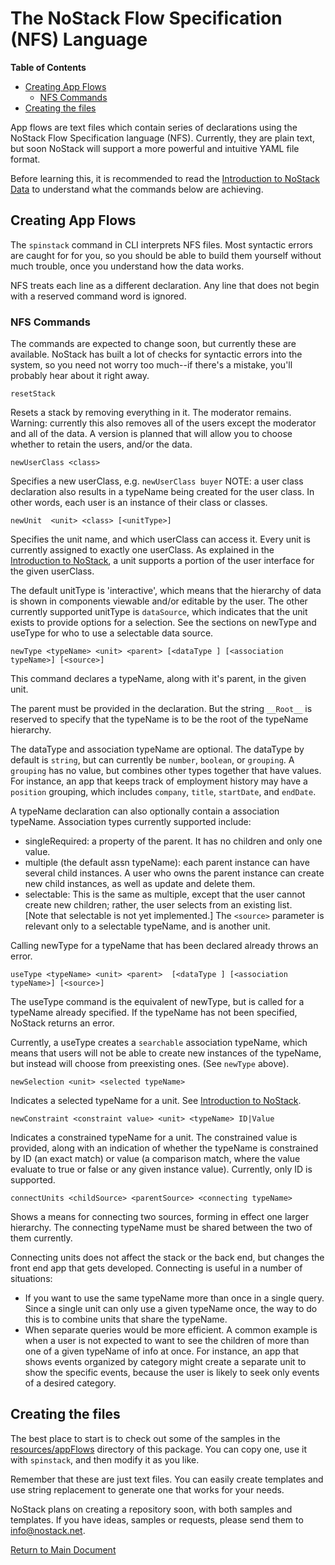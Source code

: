 # The NoStack Flow Specification (NFS) Language
<!-- START doctoc generated TOC please keep comment here to allow auto update -->
<!-- DON'T EDIT THIS SECTION, INSTEAD RE-RUN doctoc TO UPDATE -->
**Table of Contents**  

- [Creating App Flows](#creating-app-flows)
  - [NFS Commands](#nfs-commands)
- [Creating the files](#creating-the-files)

<!-- END doctoc generated TOC please keep comment here to allow auto update -->

App flows are text files which contain series of declarations using the NoStack Flow Specification language (NFS).  Currently, they are plain text, but soon NoStack will support a more powerful and intuitive YAML file format.

Before learning this, it is recommended to read the [Introduction to NoStack Data](./IntroToNoStack.md)
to understand what the commands below are achieving.

## Creating App Flows
The `spinstack` command in CLI interprets NFS files.  Most syntactic errors are caught for for you, so you should be able to build them yourself without much trouble, once you understand how the data works.

NFS treats each line as a different declaration.
Any line that does not begin with a reserved command word is ignored.

### NFS Commands
The commands are expected to change soon, but currently these are available. NoStack has built a lot of checks for syntactic errors into the system, so you need not worry too much--if there's a mistake, you'll probably hear about it right away.
```
resetStack
```
Resets a stack by removing everything in it.  The moderator remains.
  Warning: currently this also removes all of the users except the moderator and all of the data. A version is planned that will allow you to choose whether to retain the users, and/or the data.

```
newUserClass <class>
```
Specifies a new userClass, e.g. `newUserClass buyer`
NOTE: a user class declaration also results in a 
typeName being created for the user class.  In other words, each
user is an instance of their class or classes.

```
newUnit  <unit> <class> [<unitType>]
```
Specifies the unit name, and which userClass can access it.  Every unit is currently assigned to exactly one userClass.  As explained in the [Introduction to NoStack](./IntroToNoStack.md), a unit supports a portion of the user interface for the given userClass.  

The default unitType is 'interactive', which means that the hierarchy of data is shown in components viewable and/or editable by the user.  The other currently supported unitType is `dataSource`, which indicates that the unit exists to provide options for a selection.  See the sections on newType and useType for who to use a selectable data source.

```
newType <typeName> <unit> <parent> [<dataType ] [<association typeName>] [<source>]
```
This command declares a typeName, along with it's parent, in the given unit.

The parent must be provided in the declaration.  But the string `__Root__`
is reserved to specify that the typeName is to be the root of the typeName hierarchy.

The dataType and association typeName are optional. The dataType by default is 
`string`, but can currently be `number`, `boolean`, or `grouping`.  A `grouping` has no value, but combines other types together that have values.  For instance, an app that keeps track of employment history may have a `position` grouping, which includes `company`, `title`, `startDate`, and `endDate`.

A typeName declaration can also optionally 
contain a association typeName.  Association types currently supported include:
* singleRequired: a property of the parent.  It has no children and only one value.
* multiple (the default assn typeName): each parent instance can have several child instances.  A user who owns the parent instance can create new child instances, as well as update and delete them.
* selectable: This is the same as multiple, except that the user cannot create new children; rather, the user selects from an existing list.  
[Note that selectable is not yet implemented.] The `<source>` parameter is relevant only to a selectable typeName, and is another unit.


Calling newType for a typeName that has been declared already throws an error.
```
useType <typeName> <unit> <parent>  [<dataType ] [<association typeName>] [<source>]
```
The useType command is the equivalent of newType, but is called for a typeName
already specified.  If the typeName has not been specified, NoStack returns an error.

Currently, a useType creates a `searchable` association typeName,
which means that users will not be able to create new instances of the typeName, but
instead will choose from preexisting ones. (See `newType` above). 

```
newSelection <unit> <selected typeName>
```
Indicates a selected typeName for a unit.
See [Introduction to NoStack](./IntroToNoStack.md).

```
newConstraint <constraint value> <unit> <typeName> ID|Value
```
Indicates a constrained typeName for a unit.  The constrained value is provided, along with an indication of whether the typeName is constrained by ID (an exact match) or value (a comparison match, where the value evaluate to true or false or any given instance value).  Currently, only ID is supported.

```
connectUnits <childSource> <parentSource> <connecting typeName>
```
Shows a means for connecting two sources, forming in effect one larger hierarchy.
The connecting typeName must be shared between the two of them currently.

Connecting units does not affect the stack or the back end, but changes the front end app that gets developed.  Connecting is useful in a number of situations:
* If you want to use the same typeName more than once in a single query.  Since a single unit can only use a given typeName once, the way to do this is to combine units that share the typeName.
* When separate queries would be more efficient.  A common example is when a user is not expected to want to see the children of more than one of a given typeName of info at once.  For instance, an app that shows events organized by category might create a separate unit to show the specific events, because the user is likely to seek only events of a desired category.

## Creating the files
The best place to start is to check out some of the samples in the [resources/appFlows](../appFlows) directory of this package. You can copy one, use it with `spinstack`, and then modify it as you like.

Remember that these are just text files.  You can easily create templates and use string replacement to generate one that works for your needs.

NoStack plans on creating a repository soon, with both samples and templates. If you have ideas, samples or requests, please send them to info@nostack.net.

[Return to Main Document](../../README.md)
